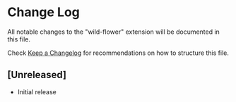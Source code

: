 # Change Log

All notable changes to the "wild-flower" extension will be documented in this file.

Check [Keep a Changelog](http://keepachangelog.com/) for recommendations on how to structure this file.

## [Unreleased]

- Initial release
